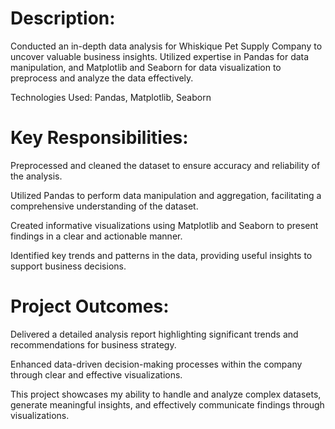 <h1>Description:</h1>

Conducted an in-depth data analysis for Whiskique Pet Supply Company to uncover valuable business insights. Utilized expertise in Pandas for data manipulation, and Matplotlib and Seaborn for data visualization to preprocess and analyze the data effectively.

Technologies Used: Pandas, Matplotlib, Seaborn

<h1>Key Responsibilities:</h1>

Preprocessed and cleaned the dataset to ensure accuracy and reliability of the analysis.

Utilized Pandas to perform data manipulation and aggregation, facilitating a comprehensive understanding of the dataset.

Created informative visualizations using Matplotlib and Seaborn to present findings in a clear and actionable manner.

Identified key trends and patterns in the data, providing useful insights to support business decisions.
<h1>Project Outcomes:</h1>
Delivered a detailed analysis report highlighting significant trends and recommendations for business strategy.

Enhanced data-driven decision-making processes within the company through clear and effective visualizations.

This project showcases my ability to handle and analyze complex datasets, generate meaningful insights, and effectively communicate findings through visualizations.
